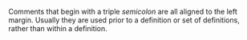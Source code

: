 



Comments that begin with a triple *semicolon* are all aligned to the left margin. Usually they are used prior to a definition or set of definitions, rather than within a definition. 



